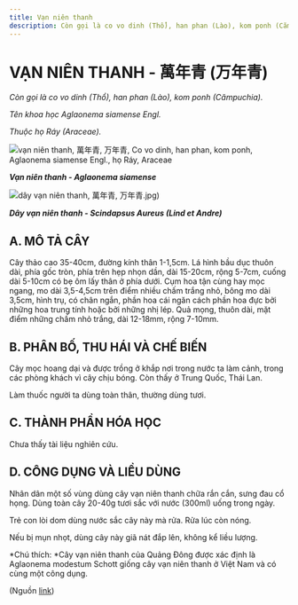```yaml
---
title: Vạn niên thanh
description: Còn gọi là co vo dinh (Thổ), han phan (Lào), kom ponh (Cămpuchia). Tên khoa học Aglaonema siamense Engl. Thuộc họ Ráy (Araceae).
---
```

# VẠN NIÊN THANH - 萬年青 (万年青)

*Còn gọi là co vo dinh (Thổ), han phan (Lào), kom ponh (Cămpuchia).*

*Tên khoa học Aglaonema siamense Engl.*

*Thuộc họ Ráy (Araceae).*

![vạn niên thanh, 萬年青, 万年青, Co vo dinh, han phan, kom ponh, Aglaonema siamense Engl., họ Ráy, Araceae](/imgs/do-tat-loi/ctvvtvn/van-nien-thanh.jpg)

***Vạn niên thanh - Aglaonema siamense***

![dây vạn niên thanh, 萬年青, 万年青](/imgs/do-tat-loi/ctvvtvn/van-nien-thanh-2.jpg).jpg)

***Dây vạn niên thanh - Scindapsus Aureus (Lind et Andre)***

## A. MÔ TẢ CÂY

Cây thảo cao 35-40cm, đường kính thân 1-1,5cm. Lá hình bầu dục thuôn dài, phía gốc tròn, phía trên hẹp nhọn dần, dài 15-20cm, rộng 5-7cm, cuống dài 5-10cm có bẹ ôm lấy thân ở phía dưới. Cụm hoa tận cùng hay mọc ngang, mo dài 3,5-4,5cm trên điểm nhiều chấm trắng nhỏ, bông mo dài 3,5cm, hình trụ, có chân ngắn, phần hoa cái ngăn cách phần hoa đực bởi những hoa trung tính hoặc bởi những nhị lép. Quả mọng, thuôn dài, mặt điểm những chấm nhỏ trắng, dài 12-18mm, rộng 7-10mm.

## B. PHÂN BỐ, THU HÁI VÀ CHẾ BIẾN

Cây mọc hoang dại và được trồng ở khắp nơi trong nước ta làm cảnh, trong các phòng khách vì cây chịu bóng. Còn thấy ở Trung Quốc, Thái Lan.

Làm thuốc người ta dùng toàn thân, thường dùng tươi.

## C. THÀNH PHẦN HÓA HỌC

Chưa thấy tài liệu nghiên cứu.

## D. CÔNG DỤNG VÀ LIỀU DÙNG

Nhân dân một số vùng dùng cây vạn niên thanh chữa rắn cắn, sưng đau cổ họng. Dùng toàn cây 20-40g tươi sắc với nước (300ml) uống trong ngày.

Trẻ con lòi dom dùng nước sắc cây này mà rửa. Rửa lúc còn nóng.

Nếu bị mụn nhọt, dùng cây này giã nát đắp lên, không kể liều lượng.

*Chú thích: *Cây vạn niên thanh của Quảng Đông được xác định là Aglaonema modestum Schott giống cây vạn niên thanh ở Việt Nam và có cùng một công dụng.

(Nguồn <a href="http://www.thuocvuonnha.com/nhung-cay-thuoc-va-vi-thuoc-viet-nam/ket-qua-tra-cuu/van-nien-thanh" target="_blank">link</a>)
